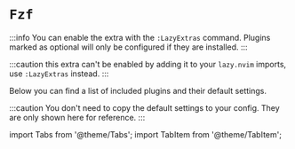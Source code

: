# `Fzf`

<!-- plugins:start -->

:::info
You can enable the extra with the `:LazyExtras` command.
Plugins marked as optional will only be configured if they are installed.
:::

:::caution
this extra can't be enabled by adding it to your `lazy.nvim` imports, use `:LazyExtras` instead.
:::

Below you can find a list of included plugins and their default settings.

:::caution
You don't need to copy the default settings to your config.
They are only shown here for reference.
:::

import Tabs from '@theme/Tabs';
import TabItem from '@theme/TabItem';

<!-- plugins:end -->
